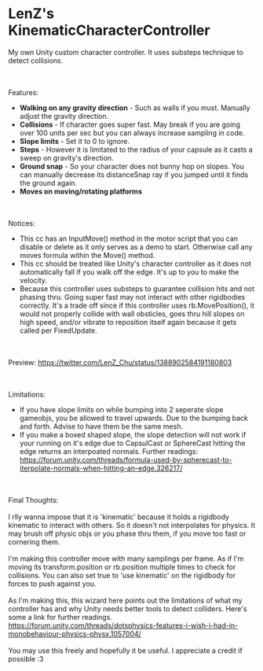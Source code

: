 # LenZ's KinematicCharacterController
My own Unity custom character controller. It uses substeps technique to detect collisions.

 <br/> <br/>
Features:

- **Walking on any gravity direction** - Such as walls if you must. Manually adjust the gravity direction.
- **Collisions** - If character goes super fast. May break if you are going over 100 units per sec but you can always increase sampling in code.
- **Slope limits** - Set it to 0 to ignore.
- **Steps** - However it is limitated to the radius of your capsule as it casts a sweep on gravity's direction.
- **Ground snap** - So your character does not bunny hop on slopes. You can manually decrease its distanceSnap ray if you jumped until it finds the ground again.
- **Moves on moving/rotating platforms**

 <br/> <br/>
Notices:
- This cc has an InputMove() method in the motor script that you can disable or delete as it only serves as a demo to start. Otherwise call any moves formula within the Move() method.
- This cc should be treated like Unity's character controller as it does not automatically fall if you walk off the edge. It's up to you to make the velocity. 
- Because this controller uses substeps to guarantee collision hits and not phasing thru. Going super fast may not interact with other rigidbodies correctly. It's a trade off since if this controller uses rb.MovePosition(), it would not properly collide with wall obsticles, goes thru hill slopes on high speed, and/or vibrate to reposition itself again because it gets called per FixedUpdate.

<br/> <br/>
Preview:
https://twitter.com/LenZ_Chu/status/1388902584191180803

<br/> <br/>
Limitations:
- If you have slope limits on while bumping into 2 seperate slope gameobjs, you be allowed to travel upwards. Due to the bumping back and forth. Advise to have them be the same mesh.
- If you make a boxed shaped slope, the slope detection will not work if your running on it's edge due to CapsulCast or SphereCast hitting the edge returns an interpoated normals. Further readings: https://forum.unity.com/threads/formula-used-by-spherecast-to-iterpolate-normals-when-hitting-an-edge.326217/

<br/> <br/>
Final Thoughts:
 <br/> <br/> I rlly wanna impose that it is 'kinematic' because it holds a rigidbody kinematic to interact with others. So it doesn't not interpolates for physics. It may brush off physic objs or you phase thru them, if you move too fast or cornering them.
  <br/> <br/>I'm making this controller move with many samplings per frame. As if I'm moving its transform.position or rb.position multiple times to check for collisions. You can also set true to 'use kinematic' on the rigidbody for forces to push against you.
  <br/> <br/> As I'm making this, this wizard here points out the limitations of what my controller has and why Unity needs better tools to detect colliders.  Here's some a link for further readings. https://forum.unity.com/threads/dotsphysics-features-i-wish-i-had-in-monobehaviour-physics-physx.1057004/
<br/> <br/> You may use this freely and hopefully it be useful. I appreciate a credit if possible  :3
